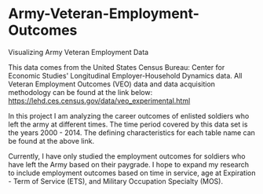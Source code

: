 # Army-Veteran-Employment-Outcomes
Visualizing Army Veteran Employment Data

This data comes from the United States Census Bureau: Center for Economic Studies' Longitudinal Employer-Household Dynamics data.
All Veteran Employment Outcomes (VEO) data and data acquisition methodology can be found at the link below:
https://lehd.ces.census.gov/data/veo_experimental.html

In this project I am analyzing the career outcomes of enlisted soldiers who left the army at different times. The time period covered by this data set is the years 2000 - 2014.
The defining characteristics for each table name can be found at the above link. 

Currently, I have only studied the employment outcomes for soldiers who have left the Army based on their paygrade. 
I hope to expand my research to include employment outcomes based on time in service, age at Expiration - Term of Service (ETS), and Military Occupation Specialty (MOS).
